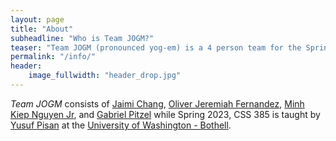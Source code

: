 ```yaml
---
layout: page
title: "About"
subheadline: "Who is Team JOGM?"
teaser: "Team JOGM (pronounced yog-em) is a 4 person team for the Spring 2023 CSS 385 class, Introduction to Game Development at the University of Washington Bothell. This specific website is for our first game, **Sakura Strikers**!"
permalink: "/info/"
header:
    image_fullwidth: "header_drop.jpg"
---
```


*Team JOGM* consists of [Jaimi Chang][1], [Oliver Jeremiah Fernandez][2], [Minh Kiep Nguyen Jr][3], and [Gabriel Pitzel][4] while Spring 2023, CSS 385 is taught by [Yusuf Pisan][5] at the [University of Washington - Bothell][6].

 [1]: https://github.com/JaiChong
 [2]: https://github.com/ojfernandez
 [3]: https://github.com/MinNguTru
 [4]: https://github.com/IProxyPI
 [5]: https://pisanorg.github.io/yusuf/
 [6]: https://www.uwb.edu/
